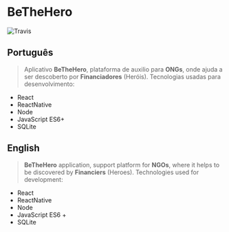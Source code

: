 # BeTheHero
![Travis](https://travis-ci.org/wylliamnovais/be-the-hero.svg?branch=master)


## Português
>Aplicativo **BeTheHero**, plataforma de auxilio para **ONGs**, onde ajuda a ser descoberto por  **Financiadores** (Heróis).
Tecnologias usadas para desenvolvimento:
- React
- ReactNative
- Node
- JavaScript ES6+
- SQLite


## English
>**BeTheHero** application, support platform for **NGOs**, where it helps to be discovered by **Financiers** (Heroes).
Technologies used for development:
- React
- ReactNative
- Node
- JavaScript ES6 +
- SQLite